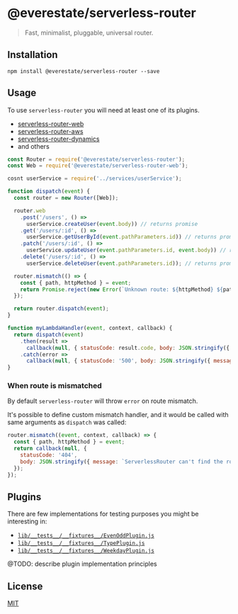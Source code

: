 # @everestate/serverless-router

> Fast, minimalist, pluggable, universal router.

## Installation

```
npm install @everestate/serverless-router --save
```

## Usage

To use `serverless-router` you will need at least one of its plugins.

* [serverless-router-web](https://github.com/everestate/serverless-router-web)
* [serverless-router-aws](https://github.com/everestate/serverless-router-aws)
* [serverless-router-dynamics](https://github.com/everestate/serverless-router-dynamics)
* and others


```javascript
const Router = require('@everestate/serverless-router');
const Web = require('@everestate/serverless-router-web');

cosnt userService = require('../services/userService');

function dispatch(event) {
  const router = new Router([Web]);

  router.web
    .post('/users', () =>
      userService.createUser(event.body)) // returns promise
    .get('/users/:id', () =>
      userService.getUserById(event.pathParameters.id)) // returns promise
    .patch('/users/:id', () =>
      userService.updateUser(event.pathParameters.id, event.body)) // returns promise
    .delete('/users/:id', () =>
      userService.deleteUser(event.pathParameters.id)); // returns promise

  router.mismatch(() => {
    const { path, httpMethod } = event;
    return Promise.reject(new Error(`Unknown route: ${httpMethod} ${path}`));
  });

  return router.dispatch(event);
}

function myLambdaHandler(event, context, callback) {
  return dispatch(event)
    .then(result =>
      callback(null, { statusCode: result.code, body: JSON.stringify({ payload: result.payload }) }))
    .catch(error =>
      callback(null, { statusCode: '500', body: JSON.stringify({ message: error.message }) }));
}
```

### When route is mismatched

By default `serverless-router` will throw `error` on route mismatch.

It's possible to define custom mismatch handler, and it would be called with same arguments as `dispatch` was called:

```javascript
router.mismatch((event, context, callback) => {
  const { path, httpMethod } = event;
  return callback(null, {
    statusCode: '404',
    body: JSON.stringify({ message: `ServerlessRouter can't find the route ${httpMethod} ${path}` }),
  });
});
```

## Plugins

There are few implementations for testing purposes you might be interesting in:
  * [`lib/__tests__/__fixtures__/EvenOddPlugin.js`](https://github.com/everestate/serverless-router/blob/master/lib/__tests__/__fixtures__/EvenOddPlugin.js)
  * [`lib/__tests__/__fixtures__/TypePlugin.js`](https://github.com/everestate/serverless-router/blob/master/lib/__tests__/__fixtures__/TypePlugin.js)
  * [`lib/__tests__/__fixtures__/WeekdayPlugin.js`](https://github.com/everestate/serverless-router/blob/master/lib/__tests__/__fixtures__/WeekdayPlugin.js)

@TODO: describe plugin implementation principles

## License

[MIT](./LICENSE)
